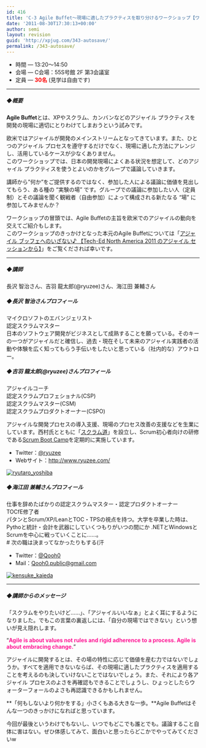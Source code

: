 ```yaml
---
id: 416
title: 'C-3 Agile Buffet～現場に適したプラクティスを取り分けるワークショップ【ワークショップ】'
date: '2011-08-30T17:30:13+00:00'
author: semi
layout: revision
guid: 'http://xpjug.com/343-autosave/'
permalink: /343-autosave/
---
```


- 時間 — 13:20～14:50
- 会場 — C会場：55S号館 2F 第3会議室
- 定員 — **<font color="red">30名</font>** (見学は自由です)

---

##### ◆概要

**Agile Buffet**とは、XPやスクラム、カンバンなどのアジャイル プラクティスを開発の現場に適切にとりわけてしまおうという試みです。

欧米ではアジャイルが開発のメインストリームとなってきています。また、ひとつのアジャイル プロセスを遵守するだけでなく、現場に適した方法にアレンジし、活用しているケースが少なくありません。  
このワークショップでは、日本の開発現場によくある状況を想定して、どのアジャイル プラクティスを使うとよいのかをグループで議論していきます。

講師から”何か”をご提供するのではなく、参加した人による議論に価値を見出してもらう、ある種の “実験の場” です。グループでの議論に参加したい人（定員制）とその議論を聞く観戦者（自由参加）によって構成される新たなる “場” に参加してみませんか？

ワークショップの冒頭では、Agile Buffetの主旨を欧米でのアジャイルの動向を交えてご紹介もします。  
このワークショップのきっかけとなった本元のAgile Buffetについては「[アジャイル ブッフェへのいざない♪ 【Tech･Ed North America 2011 のアジャイル セッションから】](http://blogs.itmedia.co.jp/nagap/2011/05/teched-north-am-c22c.html)」をご覧くだされば幸いです。

---

##### ◆講師

長沢 智治さん、吉羽 龍太郎(@ryuzee)さん、海江田 兼輔さん

##### ◆長沢 智治さんプロフィール

マイクロソフトのエバンジェリスト  
認定スクラムマスター  
日本のソフトウェア開発がビジネスとして成熟することを願っている。そのキーの一つがアジャイルだと確信し、過去・現在そして未来のアジャイル実践者の活動や体験を広く知ってもらう手伝いをしたいと思っている（社内的な）アウトロー。

##### ◆吉羽 龍太郎(@ryuzee)さんプロフィール

アジャイルコーチ  
認定スクラムプロフェショナル(CSP)  
認定スクラムマスター(CSM)  
認定スクラムプロダクトオーナー(CSPO)

アジャイルな開発プロセスの導入支援、現場のプロセス改善の支援などを生業にしています。西村氏とともに「[スクラム道](http://ja-jp.facebook.com/TaoOfScrum)」を設立し、Scrum初心者向けの研修である[Scrum Boot Camp](http://www.ryuzee.com/contents/blog/4151)を定期的に実施しています。

- Twitter：[@ryuzee](http://twitter.com/#!/ryuzee)
- Webサイト：<http://www.ryuzee.com/>

[![](http://xpjug.com/wp-content/uploads/2011/08/ryutaro_yoshiba-150x147.jpg "ryutaro_yoshiba")](http://xpjug.com/wp-content/uploads/2011/08/ryutaro_yoshiba.jpg)

##### ◆海江田 兼輔さんプロフィール

仕事を辞めたばかりの認定スクラムマスター・認定プロダクトオーナー  
TOCfE修了者  
パタンとScrum/XP/LeanとTOC・TPSの視点を持つ。大学を卒業した時は、Pythoと統計・会計を武器にしていくつもりがいつの間にか .NETとWindowsとScrumを中心に戦っていくことに……。  
\# 次の職は決まってなかったりもする(汗

- Twitter：[@Qooh0](http://twitter.com/#!/Qooh0)
- Mail：Qooh0.public@gmail.com

[![](http://xpjug.com/wp-content/uploads/2011/08/kensuke_kaieda-150x150.jpg "kensuke_kaieda")](http://xpjug.com/wp-content/uploads/2011/08/kensuke_kaieda.jpg)

---

##### ◆講師からのメッセージ

「スクラムをやりたいけど……」、「アジャイルいいなぁ」とよく耳にするようになりました。でもこの言葉の裏返しには、「自分の現場ではできない」という想いが見え隠れします。

“**<font color="#FF1493">Agile is about values not rules and rigid adherence to a process. Agile is about embracing change.</font>**”

アジャイルに開発するとは、その場の特性に応じて価値を産む力ではないでしょうか。すべてを適用できないならば、その現場に適したプラクティスを適用することを考えるのも決していけないことではないでしょう。また、それにより各アジャイル プロセスのよさを再確認もできることでしょうし、ひょっとしたらウォーターフォールのよさも再認識できるかもしれません。

**「何もしないより何かをする」小さくもある大きな一歩。**Agile Buffetはそんな一つのきっかけになればと思っています。

今回が最後というわけでもないし、いつでもどこでも誰とでも。議論すること自体に害はない。ぜひ体感してみて、面白いと思ったらどこかでやってみてくださいw